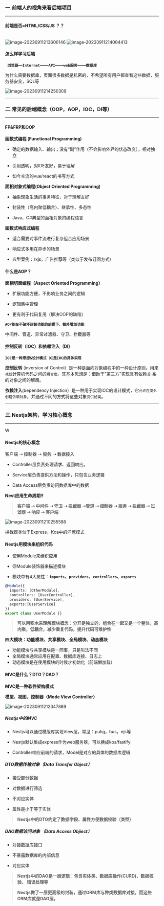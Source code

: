 ### 一.前端人的视角来看后端项目

------

#### 前端是否=HTML/CSS/JS ？？

<br>


<img src="https://cdn.staticaly.com/gh/zhu325/markdown-img@main/blog/image-20230911213600146.png" alt="image-20230911213600146" />

<img src="https://cdn.staticaly.com/gh/zhu325/markdown-img@main/blog/image-20230911214004413.png" alt="image-20230911214004413" />

#### 		怎么样学习后端

​	**`	浏览器`—`Internet`——`API`——`web服务`——`数据库`**

​			为什么需要数据库，页面很多数据是私密的，不希望所有用户都查看这些数据，服务器安全，SQL等

<img src="https://cdn.staticaly.com/gh/zhu325/markdown-img@main/blog/image-20230911214057986.png" alt="image-20230911214250306" />

------

### 二.常见的后端概念（OOP，AOP，IOC，DI等）

------



#### FP&FRP和OOP

**函数式编程 (Functional Programming)** 

- 确定的数据输入、输出；没有“副”作用（不会影响外界的状态改变），相对独立

- 引用透明，对IDE友好，易于理解

- 如今主流的vue/react的书写方式

  

**面相对象式编程(Object Oriented Programming)**

- 抽象现象生活的事务特征，对于理解友好

- 封装性（高内聚低耦合）、继承性、多态性

- Java、C#典型的面相对象的编程语言

  

**函数式响应式编程**

- 适合需要对事件流进行复杂组合应用场景

- 响应式多用在异步的场景

- 典型案例：rxjs，广告推荐等（类似于发布订阅方式）

  

#### 什么是AOP？

**面相切面编程（Aspect Oriented Programming）**

- 扩展功能方便，不影响业务之间的逻辑

- 逻辑集中管理

- 更有利于代码复用（解决OOP的缺陷）

  

**`AOP能在不破坏封装功能的前提下，额外增加功能`**

中间件、管道、异常过滤器、守卫、拦截器等



#### 控制反转（IOC）和依赖注入（DI）

**`IOC是一种思想&设计模式 DI是IOC的具体实现`**

**控制反转** (inversion of Control）是一种是面向对象编程中的一种设计原则，用来`减低`计算机代码之间的`耦合度`。其基本思想是：借助于"第三方"实现具有依赖关·系的对象之间的解耦。



**依赖注入**(bependency Injection）是一种用于实现IOC的设计模式，它`允许在类外创建依赖对象`，并通过不同的方式将这些对象`提供给类`。



------



### 三.Nestjs架构，学习核心概念

------

W

#### Nestjs的核心概念

客户端 ⇢ 控制器 ⇢ 服务 ⇢ 数据接入

- Controller层负责处理请求、返回响应。

- Service层负责提供方法和操作，只包含业务逻辑

- Data Access层负责访问数据库中的数据

  

**Nest应用生命周期‼️**

> **客户端 ⇢ 中间件 ⇢ 守卫 ⇢ 拦截器 ⇢管道 ⇢ 控制器 ⇢ 服务 ⇢ 拦截器 ⇢ 过滤器 ⇢ 响应 ⇢ 客户端**

![image-20230911210255598](https://cdn.staticaly.com/gh/zhu325/markdown-img@main/blog/image-20230911210255598.png)	

拦截器类似于Express，Koa中的洋葱模式



#### Nestjs用模块来组织代码

- 使用Module来组织应用

- @Module装饰器来描述模块

- 模块中有4大属性：**`imports`、`providers`、`controllers`、`exports`**

  

```typescript
@Module({
  imports: [OtherModule],
  controllers: [UserController],
  providers: [UserService],
  exports:[UserService]
})
export class UserModule {}
```

> **可以用积木来理解模块概念：分开是独立的，组合在一起又是一个整体，高内聚，低耦合，减少重复代码，提升代码可维护性**



**四大模块：功能模块、共享模块、全局模块、动态模块**

- 功能模块与共享模块是一回事，只是叫法不同
- 全局模块通常应用在配置、数据库连接、日志上
- 动态模块是在使用模块的时候才初始化（前端懒加载）



#### MVC是什么？DTO？DAO？

**MVC是一种软件架构模式**

**模型、视图、控制器（Mode View Controller）**

<img src="https://cdn.staticaly.com/gh/zhu325/markdown-img@main/blog/image-20230911212347889.png" alt="image-20230911212347889" />

##### Nestjs中的MVC

- Nestjs可以通过模版库实现View层，常见：puhg，hus，ejs等

- Nestjs默认集成express作为web服务器，可以换成kos/fastify

- Controller响应前端的请求，Model是对应的具体的数据库逻辑

  

##### DTO数据传输对象（Data Transfer Object）

- 接受部分数据

- 对数据进行筛选

- 不对应实体

- 属性是小于等于实体

  

> **Nestjs中的DTO约定了数据字段、属性方便数据校验（类型）**



##### DAO数据访问对象 （Data Access Objiect）

- 对接数据库接口

- 不暴露数据库的内部信息

- 对应实体

  

> **Nestjs中的DAO是一层逻辑：包含实体类、数据库操作(CURD)、数据校验、 错误处理等**



> **Nestjs做了一层更高级的封装，通过ORM库与种类数据库对接，而这些ORM库就是DAO层。**

